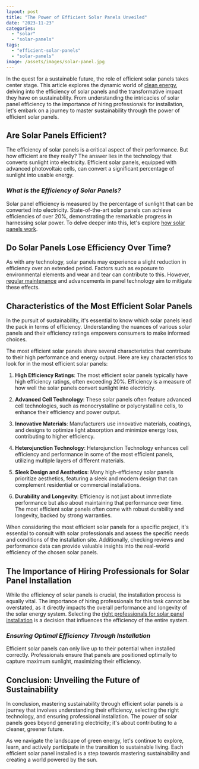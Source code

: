 ```yaml
---
layout: post
title: "The Power of Efficient Solar Panels Unveiled"
date: "2023-11-23"
categories: 
  - "solar"
  - "solar-panels"
tags: 
  - "efficient-solar-panels"
  - "solar-panels"
image: /assets/images/solar-panel.jpg
---
```


In the quest for a sustainable future, the role of efficient solar panels takes center stage. This article explores the dynamic world of [clean energy](/understanding-solar-panel-energy/), delving into the efficiency of solar panels and the transformative impact they have on sustainability. From understanding the intricacies of solar panel efficiency to the importance of hiring professionals for installation, let's embark on a journey to master sustainability through the power of efficient solar panels.

## Are Solar Panels Efficient?

The efficiency of solar panels is a critical aspect of their performance. But how efficient are they really? The answer lies in the technology that converts sunlight into electricity. Efficient solar panels, equipped with advanced photovoltaic cells, can convert a significant percentage of sunlight into usable energy.

### _What is the Efficiency of Solar Panels?_

Solar panel efficiency is measured by the percentage of sunlight that can be converted into electricity. State-of-the-art solar panels can achieve efficiencies of over 20%, demonstrating the remarkable progress in harnessing solar power. To delve deeper into this, let's explore [how solar panels work](/how-do-solar-panels-work/).

## Do Solar Panels Lose Efficiency Over Time?

As with any technology, solar panels may experience a slight reduction in efficiency over an extended period. Factors such as exposure to environmental elements and wear and tear can contribute to this. However, [regular maintenance](/how-to-clean-solar-panels/) and advancements in panel technology aim to mitigate these effects.

## Characteristics of the Most Efficient Solar Panels

In the pursuit of sustainability, it's essential to know which solar panels lead the pack in terms of efficiency. Understanding the nuances of various solar panels and their efficiency ratings empowers consumers to make informed choices.

The most efficient solar panels share several characteristics that contribute to their high performance and energy output. Here are key characteristics to look for in the most efficient solar panels:

1. **High Efficiency Ratings**: The most efficient solar panels typically have high efficiency ratings, often exceeding 20%. Efficiency is a measure of how well the solar panels convert sunlight into electricity.

3. **Advanced Cell Technology**: These solar panels often feature advanced cell technologies, such as monocrystalline or polycrystalline cells, to enhance their efficiency and power output.

5. **Innovative Materials**: Manufacturers use innovative materials, coatings, and designs to optimize light absorption and minimize energy loss, contributing to higher efficiency.

7. **Heterojunction Technology**: Heterojunction Technology enhances cell efficiency and performance in some of the most efficient panels, utilizing multiple layers of different materials.

9. **Sleek Design and Aesthetics**: Many high-efficiency solar panels prioritize aesthetics, featuring a sleek and modern design that can complement residential or commercial installations.

11. **Durability and Longevity**: Efficiency is not just about immediate performance but also about maintaining that performance over time. The most efficient solar panels often come with robust durability and longevity, backed by strong warranties.

When considering the most efficient solar panels for a specific project, it's essential to consult with solar professionals and assess the specific needs and conditions of the installation site. Additionally, checking reviews and performance data can provide valuable insights into the real-world efficiency of the chosen solar panels.

## The Importance of Hiring Professionals for Solar Panel Installation

While the efficiency of solar panels is crucial, the installation process is equally vital. The importance of hiring professionals for this task cannot be overstated, as it directly impacts the overall performance and longevity of the solar energy system. Selecting the [right professionals for solar panel installation](/how-to-choose-right-solar-installer/) is a decision that influences the efficiency of the entire system.

### _Ensuring Optimal Efficiency Through Installation_

Efficient solar panels can only live up to their potential when installed correctly. Professionals ensure that panels are positioned optimally to capture maximum sunlight, maximizing their efficiency.

## Conclusion: Unveiling the Future of Sustainability

In conclusion, mastering sustainability through efficient solar panels is a journey that involves understanding their efficiency, selecting the right technology, and ensuring professional installation. The power of solar panels goes beyond generating electricity; it's about contributing to a cleaner, greener future.

As we navigate the landscape of green energy, let's continue to explore, learn, and actively participate in the transition to sustainable living. Each efficient solar panel installed is a step towards mastering sustainability and creating a world powered by the sun.
